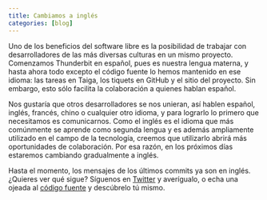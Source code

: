 ```yaml
---
title: Cambiamos a inglés
categories: [blog]
---
```

Uno de los beneficios del software libre es la posibilidad de trabajar con desarrolladores de las más diversas culturas en un mismo proyecto. Comenzamos Thunderbit en español, pues es nuestra lengua materna, y hasta ahora todo excepto el código fuente lo hemos mantenido en ese idioma: las tareas en Taiga, los tiquets en GitHub y el sitio del proyecto. Sin embargo, esto sólo facilita la colaboración a quienes hablan español.

Nos gustaría que otros desarrolladores se nos unieran, así hablen español, inglés, francés, chino o cualquier otro idioma, y para lograrlo lo primero que necesitamos es comunicarnos. Como el inglés es el idioma que más comúnmente se aprende como segunda lengua y es además ampliamente utilizado en el campo de la tecnología, creemos que utilizarlo abrirá más oportunidades de colaboración. Por esa razón, en los próximos días estaremos cambiando gradualmente a inglés.

Hasta el momento, los mensajes de los últimos commits ya son en inglés. ¿Quieres ver qué sigue? Síguenos en [Twitter](http://twitter.com/thunderbitdev) y averígualo, o echa una ojeada al [código fuente](http://github.com/thunderbit/thunderbit) y descúbrelo tú mismo.
